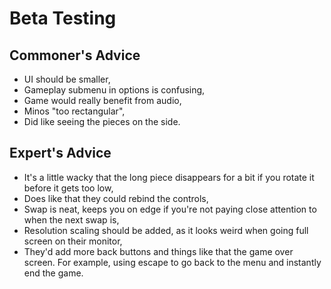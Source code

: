 # Beta Testing

## Commoner's Advice
- UI should be smaller,
- Gameplay submenu in options is confusing,
- Game would really benefit from audio,
- Minos "too rectangular",
- Did like seeing the pieces on the side.

## Expert's Advice
- It's a little wacky that the long piece disappears for a bit if you rotate it before it gets too low,
- Does like that they could rebind the controls,
- Swap is neat, keeps you on edge if you're not paying close attention to when the next swap is,
- Resolution scaling should be added, as it looks weird when going full screen on their monitor,
- They'd add more back buttons and things like that the game over screen. For example, using escape to go back to the menu and instantly end the game.